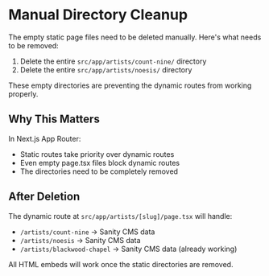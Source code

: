 # Manual Directory Cleanup

The empty static page files need to be deleted manually. Here's what needs to be removed:

1. Delete the entire `src/app/artists/count-nine/` directory
2. Delete the entire `src/app/artists/noesis/` directory

These empty directories are preventing the dynamic routes from working properly.

## Why This Matters

In Next.js App Router:
- Static routes take priority over dynamic routes
- Even empty page.tsx files block dynamic routes
- The directories need to be completely removed

## After Deletion

The dynamic route at `src/app/artists/[slug]/page.tsx` will handle:
- `/artists/count-nine` → Sanity CMS data
- `/artists/noesis` → Sanity CMS data  
- `/artists/blackwood-chapel` → Sanity CMS data (already working)

All HTML embeds will work once the static directories are removed.
